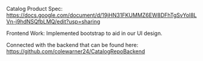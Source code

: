 Catalog Product Spec: 
https://docs.google.com/document/d/19jHN31FKUMMZ6EW8DFhTgSvYol8LVn-j9hdNSQfbLMQ/edit?usp=sharing

Frontend Work:
Implemented bootstrap to aid in our UI design.

Connected with the backend that can be found here: https://github.com/colewarner24/CatalogRepoBackend
